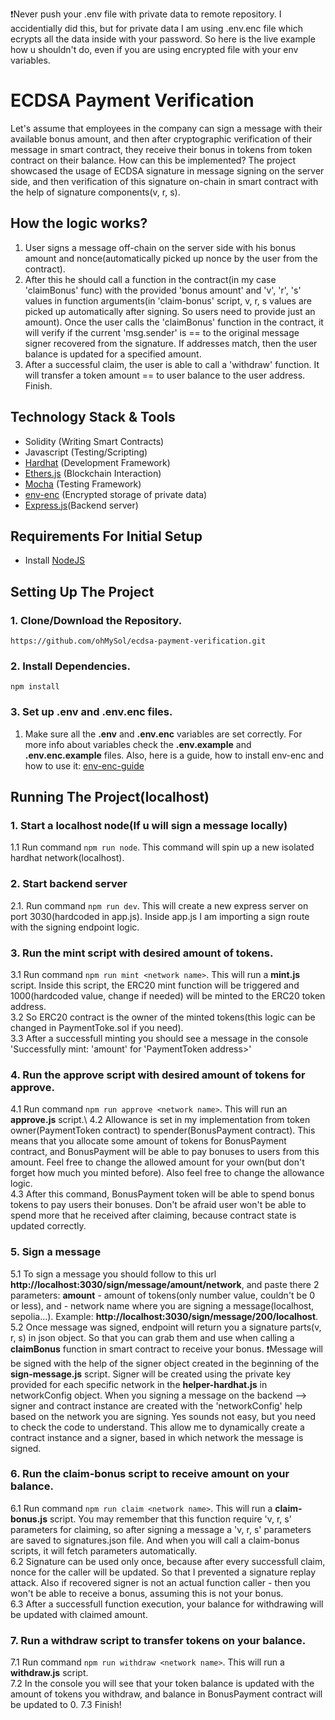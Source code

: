 ❗️Never push your .env file with private data to remote repository. I accidentially did this, but for private data I am using .env.enc file which ecrypts all the data inside with your password. So here is the 
live example how u shouldn't do, even if you are using encrypted file with your env variables.

# ECDSA Payment Verification
Let's assume that employees in the company can sign a message with their available bonus amount, and then after cryptographic verification of their message in smart contract, they receive their bonus in tokens from token contract on their balance. How can this be implemented?
The project showcased the usage of ECDSA signature in message signing on the server side, and then verification of this signature on-chain in smart contract with the help of signature components(v, r, s).

## How the logic works?
1. User signs a message off-chain on the server side with his bonus amount and nonce(automatically picked up nonce by the user from the contract).
2. After this he should call a function in the contract(in my case 'claimBonus' func) with the provided 'bonus amount' and 'v', 'r', 's' values in function arguments(in 'claim-bonus' script, v, r, s values are picked up automatically after signing. So users need to provide just an amount).
Once the user calls the 'claimBonus' function in the contract, it will verify if the current 'msg.sender' is == to the original message signer recovered from the signature. If addresses match, then the user balance is updated for a specified amount.
3. After a successful claim, the user is able to call a 'withdraw' function. It will transfer a token amount == to user balance to the user address. Finish.

## Technology Stack & Tools

- Solidity (Writing Smart Contracts)
- Javascript (Testing/Scripting)
- [Hardhat](https://hardhat.org/) (Development Framework)
- [Ethers.js](https://docs.ethers.io/v5/) (Blockchain Interaction)
- [Mocha](https://www.npmjs.com/package/mocha) (Testing Framework)
- [env-enc](https://github.com/smartcontractkit/env-enc) (Encrypted storage of private data)
- [Express.js](https://expressjs.com)(Backend server)

## Requirements For Initial Setup
- Install [NodeJS](https://nodejs.org/en/)

## Setting Up The Project
### 1. Clone/Download the Repository.
`https://github.com/ohMySol/ecdsa-payment-verification.git`

### 2. Install Dependencies.
`npm install`

### 3. Set up .env and .env.enc files.
1. Make sure all the **.env** and **.env.enc** variables are set correctly. For more info about variables check the **.env.example** and **.env.enc.example** files.
Also, here is a guide, how to install env-enc and how to use it: [env-enc-guide](https://github.com/smartcontractkit/env-enc)

## Running The Project(localhost)
### 1. Start a localhost node(If u will sign a message locally)
1.1 Run command `npm run node`. This command will spin up a new isolated hardhat network(localhost).

### 2. Start backend server
2.1. Run command `npm run dev`. This will create a new express server on port 3030(hardcoded in app.js).
Inside app.js I am importing a sign route with the signing endpoint logic.

### 3. Run the mint script with desired amount of tokens.
3.1 Run command `npm run mint <network name>`. This will run a **mint.js** script. Inside this script, the ERC20 mint function will be triggered and 1000(hardcoded value, change if needed) will be minted to the ERC20 token address.\
3.2 So ERC20 contract is the owner of the minted tokens(this logic can be changed in PaymentToke.sol if you need).\
3.3 After a successfull minting you should see a message in the console 'Successfully mint: 'amount' for 'PaymentToken address>'

### 4. Run the approve script with desired amount of tokens for approve.
4.1 Run command `npm run approve <network name>`. This will run an **approve.js** script.\ 
4.2 Allowance is set in my implementation from token owner(PaymentToken contract) to spender(BonusPayment contract). This means that you allocate some amount of tokens for BonusPayment contract, and BonusPayment will be able to pay bonuses to users from this amount. Feel free to change the allowed amount for your own(but don't forget how much you minted before). Also feel free to change the allowance logic.\
4.3 After this command, BonusPayment token will be able to spend bonus tokens to pay users their bonuses. Don't be afraid user won't be able to spend more that he received after claiming, because contract state is updated correctly.

### 5. Sign a message
5.1 To sign a message you should follow to this url **http://localhost:3030/sign/message/amount/network**,
and paste there 2 parameters: **amount** - amount of tokens(only number value, couldn't be 0 or less), and **<network>** - network name where you are signing a message(localhost, sepolia...). Example: **http://localhost:3030/sign/message/200/localhost**.\
5.2 Once message was signed, endpoint will return you a signature parts(v, r, s) in json object. So that you can grab them and use when calling a **claimBonus** function in smart contract to receive your bonus.
❗️Message will be signed with the help of the signer object created in the beginning of the **sign-message.js** script. Signer will be created using the private key provided for each specific network in the **helper-hardhat.js** in networkConfig object. 
When you signing a message on the backend --> signer and contract instance are created with the 'networkConfig' help based on the network you are signing. Yes sounds not easy, but you need to check the code to understand. This allow me to dynamically create a contract instance and a signer, based in which network the message is signed.

### 6.  Run the claim-bonus script to receive amount on your balance.
6.1 Run command `npm run claim <network name>`. This will run a **claim-bonus.js** script. You may remember that this function require 'v, r, s' parameters for claiming, so after signing a message a 'v, r, s' parameters are saved to signatures.json file. And when you will call a claim-bonus scripts, it will fetch parameters automatically.\
6.2 Signature can be used only once, because after every successfull claim, nonce for the caller will be updated. So that I prevented a signature replay attack. Also if recovered signer is not an actual function caller - then you won't be able to receive a bonus, assuming this is not your bonus.\
6.3 After a successfull function execution, your balance for withdrawing will be updated with claimed amount.

### 7.  Run a withdraw script to transfer tokens on your balance.
7.1 Run command `npm run withdraw <network name>`. This will run a **withdraw.js** script.\
7.2 In the console you will see that your token balance is updated with the amount of tokens you withdraw, and balance in BonusPayment contract will be updated to 0.
7.3 Finish!


